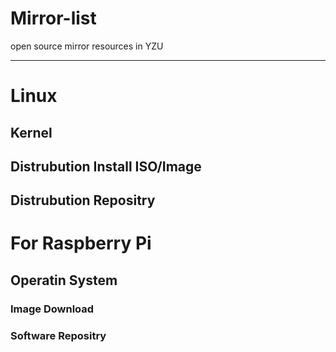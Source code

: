 Mirror-list
===========

open source mirror resources in YZU

---------

# Linux

## Kernel

## Distrubution Install ISO/Image

## Distrubution Repositry

# For Raspberry Pi

## Operatin System

### Image Download

### Software Repositry
